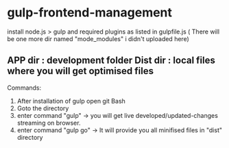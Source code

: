 # gulp-frontend-management

install node.js > gulp and required plugins as listed in gulpfile.js
( There will be one more dir named "mode_modules" i didn't uploaded here)

APP dir : development folder
Dist dir : local files where you will get optimised files
------------------
Commands:

1) After installation of gulp open git Bash
2) Goto the directory
3) enter command "gulp" -> you will get live developed/updated-changes streaming on browser.
4) enter command "gulp go" -> It will provide you all minifised files in "dist" directory

